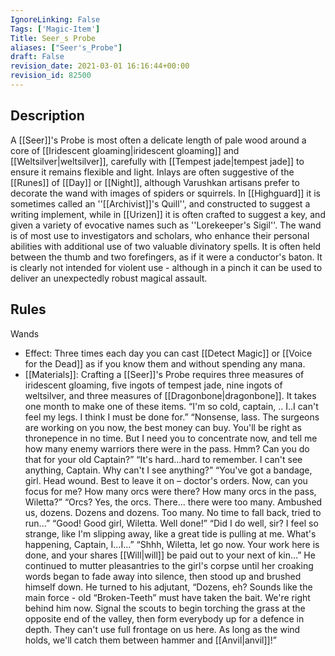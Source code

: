 ```yaml
---
IgnoreLinking: False
Tags: ['Magic-Item']
Title: Seer_s Probe
aliases: ["Seer's_Probe"]
draft: False
revision_date: 2021-03-01 16:16:44+00:00
revision_id: 82500
---
```


## Description
A [[Seer]]'s Probe is most often a delicate length of pale wood around a core of [[Iridescent gloaming|iridescent gloaming]] and [[Weltsilver|weltsilver]], carefully with [[Tempest jade|tempest jade]] to ensure it remains flexible and light. Inlays are often suggestive of the [[Runes]] of [[Day]] or [[Night]], although Varushkan artisans prefer to decorate the wand with images of spiders or squirrels. In [[Highguard]] it is sometimes called an ''[[Archivist]]'s Quill'', and constructed to suggest a writing implement, while in [[Urizen]] it is often crafted to suggest a key, and given a variety of evocative names such as ''Lorekeeper's Sigil''.
The wand is of most use to investigators and scholars, who enhance their personal abilities with additional use of two valuable divinatory spells. It is often held between the thumb and two forefingers, as if it were a conductor's baton. It is clearly not intended for violent use - although in a pinch it can be used to deliver an unexpectedly robust magical assault.
## Rules
Wands
* Effect: Three times each day you can cast [[Detect Magic]] or [[Voice for the Dead]] as if you know them and without spending any mana.
* [[Materials]]: Crafting a [[Seer]]'s Probe requires three measures of iridescent gloaming, five ingots of tempest jade, nine ingots of weltsilver, and three measures of [[Dragonbone|dragonbone]]. It takes one month to make one of these items.
“I'm so cold, captain, .. I..I can't feel my legs.  I think I must be done for.”
“Nonsense, lass.  The surgeons are working on you now, the best money can buy.  You'll be right as thronepence in no time.  But I need you to concentrate now, and tell me how many enemy warriors there were in the pass.  Hmm?  Can you do that for your old Captain?”
“It's hard...hard to remember.  I can't see anything, Captain.  Why can't I see anything?”
“You've got a bandage, girl.  Head wound.  Best to leave it on – doctor's orders.  Now, can you focus for me?  How many orcs were there?  How many orcs in the pass, Wiletta?”
“Orcs?  Yes, the orcs.  There... there were too many.  Ambushed us, dozens.  Dozens and dozens.  Too many.  No time to fall back, tried to run...”
“Good!  Good girl, Wiletta.  Well done!”
“Did I do well, sir?  I feel so strange, like I'm slipping away, like a great tide is pulling at me.  What's happening, Captain, I...I...”
“Shhh, Wiletta, let go now.  Your work here is done, and your shares [[Will|will]] be paid out to your next of kin...”
He continued to mutter pleasantries to the girl's corpse until her croaking words began to fade away into silence, then stood up and brushed himself down. He turned to his adjutant, “Dozens, eh? Sounds like the main force - old “Broken-Teeth” must have taken the bait. We're right behind him now. Signal the scouts to begin torching the grass at the opposite end of the valley, then form everybody up for a defence in depth. They can't use full frontage on us here. As long as the wind holds, we'll catch them between hammer and [[Anvil|anvil]]!”